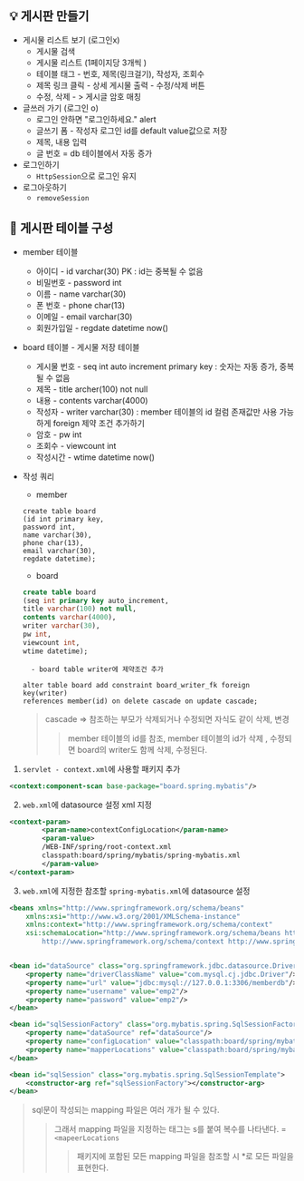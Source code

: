 ##  :bulb: 게시판 만들기

- 게시물 리스트 보기 (로그인x)
  - 게시물 검색
  - 게시물 리스트 (1페이지당 3개씩 )
  - 테이블 태그 - 번호, 제목(링크걸기), 작성자, 조회수 
  - 제목 링크 클릭 - 상세 게시물 출력  - 수정/삭제 버튼 
  - 수정, 삭제 - > 게시글 암호 매칭 
- 글쓰러 가기 (로그인 o)
  - 로그인 안하면 "로그인하세요." alert 
  - 글쓰기 폼 - 작성자 로그인 id를 default value값으로 저장
  - 제목, 내용 입력
  - 글 번호 = db 테이블에서 자동 증가 
- 로그인하기
  - `HttpSession`으로 로그인 유지 
- 로그아웃하기 
  - `removeSession`

## :mag_right: 게시판 테이블 구성

- member  테이블
  - 아이디 - id varchar(30) PK : id는 중복될 수 없음
  - 비밀번호 - password int
  - 이름 - name  varchar(30)
  - 폰 번호 - phone char(13)
  - 이메일 - email varchar(30)
  - 회원가입일 - regdate datetime now()



- board 테이블 - 게시물 저장 테이블
  - 게시물 번호 - seq int auto increment primary key : 숫자는 자동 증가, 중복될 수 없음
  - 제목 - title archer(100) not null 
  - 내용 - contents varchar(4000)
  - 작성자 - writer varchar(30) : member 테이블의 id 컬럼 존재값만 사용 가능하게 foreign 제약 조건 추가하기
  - 암호 - pw int
  - 조회수 - viewcount int
  - 작성시간 - wtime datetime now()



- 작성 쿼리

  - member

  ```mysql
  create table board 
  (id int primary key,
  password int,
  name varchar(30),
  phone char(13),
  email varchar(30),
  regdate datetime);
  ```

  - board

  ```sql
  create table board 
  (seq int primary key auto_increment,
  title varchar(100) not null,
  contents varchar(4000),
  writer varchar(30),
  pw int,
  viewcount int,
  wtime datetime);
  ```

  		- board table writer에 제약조건 추가

  ```mysql
  alter table board add constraint board_writer_fk foreign key(writer) 
  references member(id) on delete cascade on update cascade;
  ```

  > cascade => 참조하는 부모가 삭제되거나 수정되면 자식도 같이 삭제, 변경
  >
  > > member 테이블의 id를 참조, member 테이블의 id가 삭제 , 수정되면 board의 writer도 함께 삭제, 수정된다.



1. `servlet - context.xml`에 사용할 패키지 추가 

```xml
<context:component-scan base-package="board.spring.mybatis"/>
```

2. `web.xml`에 datasource 설정 xml 지정 

```xml
<context-param>
		<param-name>contextConfigLocation</param-name>
		<param-value>
		/WEB-INF/spring/root-context.xml
		classpath:board/spring/mybatis/spring-mybatis.xml
		</param-value>
</context-param>
```

3. `web.xml`에 지정한 참조할 `spring-mybatis.xml`에 datasource 설정

```xml
<beans xmlns="http://www.springframework.org/schema/beans"
	xmlns:xsi="http://www.w3.org/2001/XMLSchema-instance"
	xmlns:context="http://www.springframework.org/schema/context"
	xsi:schemaLocation="http://www.springframework.org/schema/beans http://www.springframework.org/schema/beans/spring-beans.xsd
		http://www.springframework.org/schema/context http://www.springframework.org/schema/context/spring-context-4.3.xsd">


<bean id="dataSource" class="org.springframework.jdbc.datasource.DriverManagerDataSource">
	<property name="driverClassName" value="com.mysql.cj.jdbc.Driver"/>
	<property name="url" value="jdbc:mysql://127.0.0.1:3306/memberdb"/>
	<property name="username" value="emp2"/>
	<property name="password" value="emp2"/>
</bean>

<bean id="sqlSessionFactory" class="org.mybatis.spring.SqlSessionFactoryBean">
	<property name="dataSource" ref="dataSource"/>
	<property name="configLocation" value="classpath:board/spring/mybatis/mybatis-config.xml" />
	<property name="mapperLocations" value="classpath:board/spring/mybatis/*-mapping.xml" />
</bean>

<bean id="sqlSession" class="org.mybatis.spring.SqlSessionTemplate">
	<constructor-arg ref="sqlSessionFactory"></constructor-arg>
</bean>
```

> sql문이 작성되는 mapping 파일은 여러 개가 될 수 있다. 
>
> > 그래서 mapping 파일을 지정하는 태그는 s를 붙여 복수를 나타낸다. = `<mapeerLocations`
> >
> > > 패키지에 포함된 모든 mapping 파일을 참조할 시 *로 모든 파일을 표현한다.